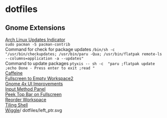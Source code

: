 # dotfiles
## Gnome Extensions
[Arch Linux Updates Indicator](https://github.com/RaphaelRochet/arch-update)\
`sudo pacman -S pacman-contrib`\
Command for check for package updates `/bin/sh -c "/usr/bin/checkupdates; /usr/bin/paru -Qua; /usr/bin/flatpak remote-ls --columns=application -a --updates"`\
Command to update packages `ptyxis -- sh -c  "paru ;flatpak update ;echo Done - Press enter to exit ;read "`\
[Caffeine](https://github.com/eonpatapon/gnome-shell-extension-caffeine)\
[Fullscreen to Empty Workspace2](https://github.com/corgijan/fullscreen-to-new-workspace)\
[Gnome 4x UI Improvements](https://github.com/axxapy/gnome-ui-tune)\
[Input Method Panel]()\
[Peek Top Bar on Fullscreen]()\
[Reorder Workspace]()\
[Tiling Shell]()\
[Wiggle]()/
dotfiles/left_ptr.svg
